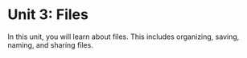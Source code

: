 # Unit 3: Files

In this unit, you will learn about files. This includes organizing, saving, naming, and sharing files.
